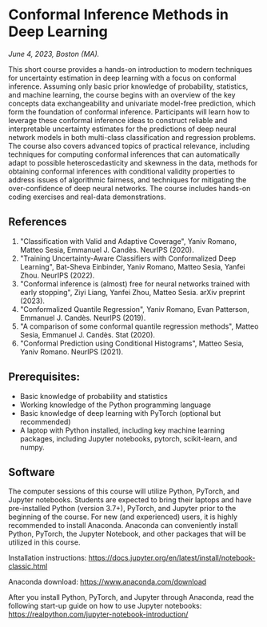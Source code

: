 # Conformal Inference Methods in Deep Learning
*June 4, 2023, Boston (MA).*

This short course provides a hands-on introduction to modern techniques for uncertainty estimation in deep learning with a focus on conformal inference. Assuming only basic prior knowledge of probability, statistics, and machine learning, the course begins with an overview of the key concepts data exchangeability and univariate model-free prediction, which form the foundation of conformal inference. Participants will learn how to leverage these conformal inference ideas to construct reliable and interpretable uncertainty estimates for the predictions of deep neural network models in both multi-class classification and regression problems. The course also covers advanced topics of practical relevance, including techniques for computing conformal inferences that can automatically adapt to possible heteroscedasticity and skewness in the data, methods for obtaining conformal inferences with conditional validity properties to address issues of algorithmic fairness, and techniques for mitigating the over-confidence of deep neural networks. The course includes hands-on coding exercises and real-data demonstrations.


## References

1. "Classification with Valid and Adaptive Coverage", Yaniv Romano, Matteo Sesia, Emmanuel J. Candès. NeurIPS (2020).
2. "Training Uncertainty-Aware Classifiers with Conformalized Deep Learning", Bat-Sheva Einbinder, Yaniv Romano, Matteo Sesia, Yanfei Zhou. NeurIPS (2022).
3. "Conformal inference is (almost) free for neural networks trained with early stopping", Ziyi Liang, Yanfei Zhou, Matteo Sesia. arXiv preprint (2023).
4. "Conformalized Quantile Regression", Yaniv Romano, Evan Patterson, Emmanuel J. Candès. NeurIPS (2019).
5. "A comparison of some conformal quantile regression methods", Matteo Sesia, Emmanuel J. Candès. Stat (2020).
6. "Conformal Prediction using Conditional Histograms", Matteo Sesia, Yaniv Romano. NeurIPS (2021).

## Prerequisites:

 - Basic knowledge of probability and statistics
 - Working knowledge of the Python programming language
 - Basic knowledge of deep learning with PyTorch (optional but recommended)
 - A laptop with Python installed, including key machine learning packages, including Jupyter notebooks, pytorch, scikit-learn, and numpy.


## Software

The computer sessions of this course will utilize Python, PyTorch, and Jupyter notebooks. Students are expected to bring their laptops and have pre-installed Python (version 3.7+), PyTorch, and Jupyter prior to the beginning of the course.
For new (and experienced) users, it is highly recommended to install Anaconda. Anaconda can conveniently install Python, PyTorch, the Jupyter Notebook, and other packages that will be utilized in this course.

Installation instructions: https://docs.jupyter.org/en/latest/install/notebook-classic.html

Anaconda download: https://www.anaconda.com/download 

After you install Python, PyTorch, and Jupyter through Anaconda, read the following start-up guide on how to use Jupyter notebooks: https://realpython.com/jupyter-notebook-introduction/
